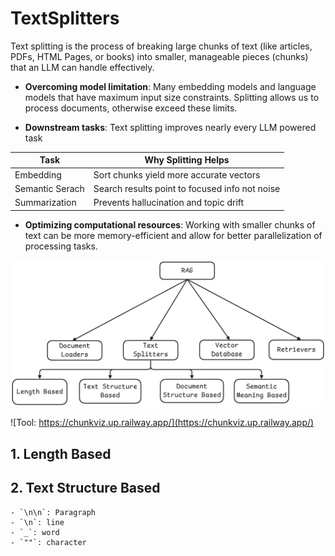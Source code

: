 # TextSplitters
Text splitting is the process of breaking large chunks of text (like articles, PDFs, HTML Pages, or books) into smaller, manageable pieces (chunks) that an LLM can handle effectively. 

- **Overcoming model limitation**: Many embedding models and language models that have maximum input size constraints. Splitting allows us to process documents, otherwise exceed these limits. 

- **Downstream tasks**: Text splitting improves nearly every LLM powered task

| Task | Why Splitting Helps |
|------|---------------------|
|Embedding | Sort chunks yield more accurate vectors|
|Semantic Serach | Search results point to focused info not noise|
|Summarization| Prevents hallucination and topic drift |

- **Optimizing computational resources**: Working with smaller chunks of text can be more memory-efficient and allow for better parallelization of processing tasks. 

![](../assets/9.2-text-splitters.png)

![Tool: https://chunkviz.up.railway.app/](https://chunkviz.up.railway.app/)


## 1. Length Based

## 2. Text Structure Based
    - `\n\n`: Paragraph
    - `\n`: line
    - `_`: word
    - `""`: character 
